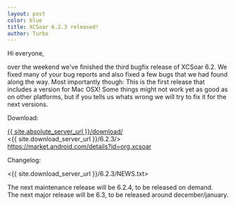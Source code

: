 ```yaml
---
layout: post
color: blue
title: XCSoar 6.2.3 released!
author: Turbo
---
```

Hi everyone,

over the weekend we've finished the third bugfix release of XCSoar 6.2.
We fixed many of your bug reports and also fixed a few bugs that we had found
along the way. Most importantly though: This is the first release that includes
a version for Mac OSX! Some things might not work yet as good as on other
platforms, but if you tells us whats wrong we will try to fix it for the next
versions.

Download:

 [{{ site.absolute_server_url }}/download/](/download/)  
 <{{ site.download_server_url }}/6.2.3/>  
 <https://market.android.com/details?id=org.xcsoar>  

Changelog:

 <{{ site.download_server_url }}/6.2.3/NEWS.txt>
 
The next maintenance release will be 6.2.4, to be released on demand.  
The next major release will be 6.3, to be released around december/january.

